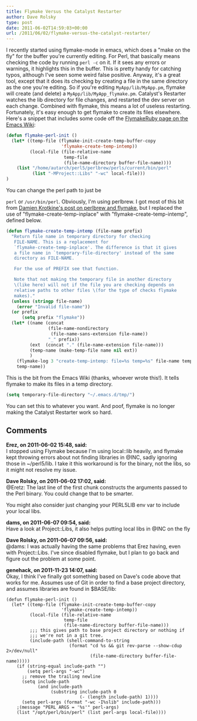 ```yaml
---
title: Flymake Versus the Catalyst Restarter
author: Dave Rolsky
type: post
date: 2011-06-02T14:59:03+00:00
url: /2011/06/02/flymake-versus-the-catalyst-restarter/
---
```

I recently started using flymake-mode in emacs, which does a "make on the fly" for the buffer you're currently editing. For Perl, that basically means checking the code by running `perl -c` on it. If it sees any errors or warnings, it highlights this in the buffer. This is pretty handy for catching typos, although I've seen some weird false positive. Anyway, it's a great tool, except that it does its checking by creating a file in the same directory as the one you're editing. So if you're editing `MyApp/lib/MyApp.pm`, flymake will create (and delete) a `MyApp/lib/MyApp_flymake.pm`. Catalyst's Restarter watches the lib directory for file changes, and restarted the dev server on each change. Combined with flymake, this means a lot of useless restarting. Fortunately, it's easy enough to get flymake to create its files elsewhere. Here's a snippet that includes some code off the [FlymakeRuby page on the Emacs Wiki][1]:

```lisp
(defun flymake-perl-init ()
  (let* ((temp-file (flymake-init-create-temp-buffer-copy
                     'flymake-create-temp-intemp))
         (local-file (file-relative-name
                      temp-file
                      (file-name-directory buffer-file-name))))
    (list "/home/autarch/perl5/perlbrew/perls/current/bin/perl"
          (list "-MProject::Libs" "-wc" local-file)))
)
```

You can change the perl path to just be

`perl` or `/usr/bin/perl`. Obviously, I'm using perlbrew. I got most of this bit from [Damien Krotkine's post on perlbrew and flymake][2], but I replaced the use of "flymake-create-temp-inplace" with "flymake-create-temp-intemp", defined below.

```lisp
(defun flymake-create-temp-intemp (file-name prefix)
  "Return file name in temporary directory for checking
   FILE-NAME. This is a replacement for
   `flymake-create-temp-inplace'. The difference is that it gives
   a file name in `temporary-file-directory' instead of the same
   directory as FILE-NAME.

   For the use of PREFIX see that function.

   Note that not making the temporary file in another directory
   \(like here) will not if the file you are checking depends on
   relative paths to other files \(for the type of checks flymake
   makes)."
  (unless (stringp file-name)
    (error "Invalid file-name"))
  (or prefix
      (setq prefix "flymake"))
  (let* ((name (concat
                (file-name-nondirectory
                 (file-name-sans-extension file-name))
                "_" prefix))
         (ext  (concat "." (file-name-extension file-name)))
         (temp-name (make-temp-file name nil ext))
         )
    (flymake-log 3 "create-temp-intemp: file=%s temp=%s" file-name temp-name)
    temp-name))
```

This is the bit from the Emacs Wiki (thanks, whoever wrote this!). It tells flymake to make its files in a temp directory.

```lisp
(setq temporary-file-directory "~/.emacs.d/tmp/")
```

You can set this to whatever you want. And poof, flymake is no longer making the Catalyst Restarter work so hard.

 [1]: http://www.emacswiki.org/emacs/FlymakeRuby
 [2]: http://dams.github.com/2011/05/27/perlbrew-emacs-flymake.html

## Comments

**Erez, on 2011-06-02 15:48, said:**  
I stopped using Flymake because I'm using local::lib heavily, and flymake kept throwing errors about not finding libraries in @INC, sadly ignoring those in ~/perl5/lib. I take it this workaround is for the binary, not the libs, so it might not resolve my issue.

**Dave Rolsky, on 2011-06-02 17:02, said:**  
@Eretz: The last line of the first chunk constructs the arguments passed to the Perl binary. You could change that to be smarter.

You might also consider just changing your PERL5LIB env var to include your local libs.

**dams, on 2011-06-07 09:54, said:**  
Have a look at Project::Libs, it also helps putting local libs in @INC on the fly

**Dave Rolsky, on 2011-06-07 09:56, said:**  
@dams: I was actually having the same problems that Erez having, even with Project::Libs. I've since disabled flymake, but I plan to go back and figure out the problem at some point.

**genehack, on 2011-11-23 14:07, said:**  
Okay, I think I've finally got something based on Dave's code above that works for me. Assumes use of Git in order to find a base project directory, and assumes libraries are found in $BASE/lib: 

    
    (defun flymake-perl-init ()                                                                                                                                                                    
      (let* ((temp-file (flymake-init-create-temp-buffer-copy                                                                                                                                      
                         'flymake-create-temp-intemp))                                                                                                                                             
             (local-file (file-relative-name                                                                                                                                                       
                          temp-file                                                                                                                                                                
                          (file-name-directory buffer-file-name)))                                                                                                                                 
             ;;; this gives path to base project directory or nothing if                                                                                                                           
             ;;; we're not in a git tree.                                                                                                                                                          
             (include-path (shell-command-to-string                                                                                                                                                
                            (format "cd %s && git rev-parse --show-cdup 2>/dev/null"                                                                                                               
                                    (file-name-directory buffer-file-name)))))                                                                                                                     
        (if (string-equal include-path "")                                                                                                                                                         
            (setq perl-args "-wc")                                                                                                                                                                 
          ;; remove the trailing newline                                                                                                                                                           
          (setq include-path                                                                                                                                                                       
                (and include-path                                                                                                                                                                  
                     (substring include-path 0                                                                                                                                                     
                                (- (length include-path) 1))))                                                                                                                                     
          (setq perl-args (format "-wc -I%slib" include-path)))                                                                                                                                    
        ;(message "PERL ARGS = '%s'" perl-args)                                                                                                                                                    
        (list "/opt/perl/bin/perl" (list perl-args local-file))))
